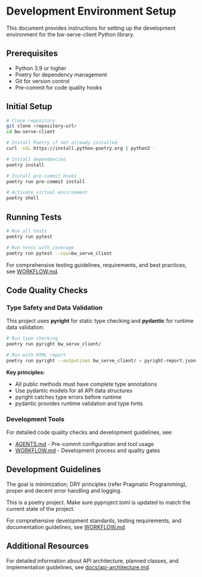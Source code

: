 # Development Environment Setup

This document provides instructions for setting up the development environment
for the bw-serve-client Python library.

## Prerequisites

- Python 3.9 or higher
- Poetry for dependency management
- Git for version control
- Pre-commit for code quality hooks

## Initial Setup

```bash
# Clone repository
git clone <repository-url>
cd bw-serve-client

# Install Poetry if not already installed
curl -sSL https://install.python-poetry.org | python3 -

# Install dependencies
poetry install

# Install pre-commit hooks
poetry run pre-commit install

# Activate virtual environment
poetry shell
```

## Running Tests

```bash
# Run all tests
poetry run pytest

# Run tests with coverage
poetry run pytest --cov=bw_serve_client
```

For comprehensive testing guidelines, requirements, and best practices, see
[WORKFLOW.md](../WORKFLOW.md).

## Code Quality Checks

### Type Safety and Data Validation

This project uses **pyright** for static type checking and **pydantic** for runtime data validation:

```bash
# Run type checking
poetry run pyright bw_serve_client/

# Run with HTML report
poetry run pyright --outputjson bw_serve_client/ > pyright-report.json
```

**Key principles:**

- All public methods must have complete type annotations
- Use pydantic models for all API data structures
- pyright catches type errors before runtime
- pydantic provides runtime validation and type hints

### Development Tools

For detailed code quality checks and development guidelines, see:

- [AGENTS.md](../AGENTS.md) - Pre-commit configuration and tool usage
- [WORKFLOW.md](../WORKFLOW.md) - Development process and quality gates

## Development Guidelines

The goal is minimization; DRY principles (refer Pragmatic Programming), proper
and decent error handling and logging.

This is a poetry project. Make sure pyproject.toml is updated to match the
current state of the project.

For comprehensive development standards, testing requirements, and documentation
guidelines, see [WORKFLOW.md](../WORKFLOW.md).

## Additional Resources

For detailed information about API architecture, planned classes, and
implementation guidelines, see [docs/api-architecture.md](api-architecture.md).

